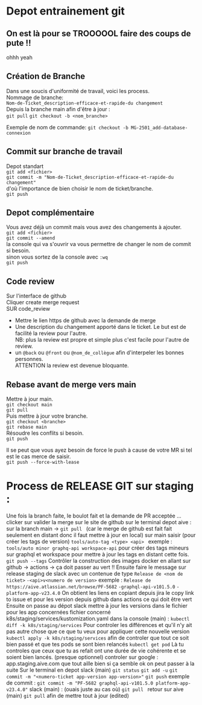 # Depot entrainement git

## On est là pour se TROOOOOL  faire des coups de pute !!
ohhh yeah

## **Création de Branche**

Dans une soucis d'uniformité de travail, voici les process.  
Nommage de branche:   
```Nom-de-Ticket_description-efficace-et-rapide-du changement```    
Depuis la branche main afin d'être à jour :   
```git pull```
```git checkout -b <nom_branche>```

Exemple de nom de commande:
```git checkout -b MG-2501_add-database-connexion```   

## **Commit sur branche de travail**
Depot standart   
```git add <fichier>```    
```git commit -m "Nom-de-Ticket_description-efficace-et-rapide-du changement"```   
d'où l'importance de bien choisir le nom de ticket/branche.   
```git push```    

## Depot complémentaire
Vous avez déjà un commit mais vous avez des changements à ajouter.    
```git add <fichier>```     
```git commit --amend```    
la console qui va s'ouvrir va vous permettre de changer le nom de commit si besoin.   
sinon vous sortez de la console avec ```:wq```   
```git push```   

## **Code review**

Sur l'interface de github    
Cliquer create merge request    
SUR code_review    
- Mettre le lien https de github avec la demande de merge    
- Une description du changement apporté dans le ticket. Le but est de facilité la review pour l'autre.   
NB: plus la review est propre et simple plus c'est facile pour l'autre de review.    
- un ```@back``` ou ```@front``` ou ```@nom_de_collègue``` afin d'interpeler les bonnes personnes.     
ATTENTION la review est devenue bloquante.    

## **Rebase avant de merge vers main**

Mettre à jour main.   
```git checkout main```   
```git pull```   
Puis mettre à jour votre branche.    
```git checkout <branche>```    
```git rebase main```   
Résoudre les conflits si besoin.   
```git push```  

Il se peut que vous ayez besoin de force le push à cause de votre MR si tel est le cas merce de saisir.    
```git push --force-with-lease``` 

# Process de RELEASE GIT sur staging :
Une fois la branch faite, le boulot fait et la demande de PR acceptée ...
clicker sur valider la merge sur le site de github
sur le terminal depot aive : sur la branch main ->
```git pull ```
(car le merge de github est fait fait seulement en distant donc il faut mettre à jour en local)
sur main saisir (pour créer les tags de version)
```tools/auto-tag <type> <api> ```
exemple : ```tools/auto minor graphq-api workspace-api```
pour créer des tags mineurs sur graphql et workspace
pour mettre à jour les tags en distant cette fois.
```git push --tags```
Contrôler la construction des images docker en allant sur github -> actions -> ça doit passer au vert !!
Ensuite faire le message sur release staging de slack avec un contenue de type
```Release de <nom de ticket>```
```-<api>v<numero de version>```
exemple :
```Release de  https://aive.atlassian.net/browse/PF-5682```
```-graphql-api-v101.5.0```
```-platform-app-v23.4.0```
On obtient les liens en copiant depuis jira le copy link to issue et pour les version depuis github dans actions ce qui doit être vert
Ensuite on passe au dépot slack
mettre à jour les versions dans le fichier pour les app concernées
fichier concerné k8s/staging/services/kustomization.yaml
dans la console (main) :
```kubectl diff -k k8s/staging/services```
Pour controler les différences et qu'il n'y ait pas autre chose que ce que tu veux
pour appliquer cette nouvelle version
```kubectl apply -k k8s/staging/services```
afin de controler que tout ce soit bien passé et que tes pods se sont bien relancés
```kubectl get pod```
Là tu controles que ceux que tu as refait ont une durée de vie cohérente et se soient bien lancés.
(presque optionnel) controler sur google : app.staging.aive.com que tout aille bien
si ça semble ok on peut passer à la suite
Sur le terminal en depot slack (main)
```git status```
```git add -u```
```git commit -m "<numero-ticket app-version app-version>"```
```git push```
exemple de commit :
```git commit -m "PF-5682 graphql-api-v101.5.0 platform-app-v23.4.0"```
slack (main) : (ouais juste au cas où)
```git pull ```
retour sur aive (main)
```git pull```
afin de mettre tout à jour (edited) 
